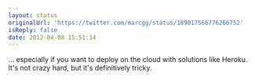 ```yaml
---
layout: status
originalUrl: 'https://twitter.com/marcgg/status/189017566776266752'
isReply: false
date: 2012-04-08 15:51:14
---
```


... especially if you want to deploy on the cloud with solutions like Heroku. It's not crazy hard, but it's definitively tricky.
